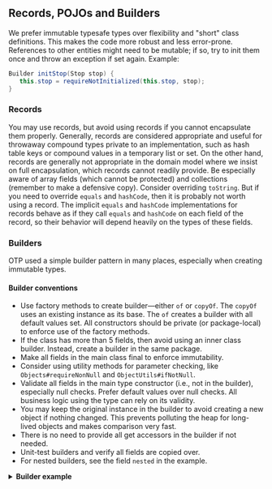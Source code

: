 ## Records, POJOs and Builders

We prefer immutable typesafe types over flexibility and "short" class definitions. This makes the
code more robust and less error-prone. References to other entities might need to be mutable; if so,
try to init them once and throw an exception if set again. Example:

```java
Builder initStop(Stop stop) {
   this.stop = requireNotInitialized(this.stop, stop);
}
```

### Records

You may use records, but avoid using records if you cannot encapsulate them properly. Generally,
records are considered appropriate and useful for throwaway compound types private to an
implementation, such as hash table keys or compound values in a temporary list or set. On the other
hand, records are generally not appropriate in the domain model where we insist on full
encapsulation, which records cannot readily provide. Be especially aware of array fields (which
cannot be protected) and collections (remember to make a defensive copy). Consider overriding
`toString`. But if you need to override `equals` and `hashCode`, then it is probably not worth using
a record. The implicit `equals` and `hashCode` implementations for records behave as if they call
`equals` and `hashCode` on each field of the record, so their behavior will depend heavily on the
types of these fields.

### Builders

OTP used a simple builder pattern in many places, especially when creating immutable types.

#### Builder conventions

- Use factory methods to create builder—either `of` or `copyOf`. The `copyOf` uses an existing
  instance as its base. The `of` creates a builder with all default values set. All constructors
  should be private (or package-local) to enforce use of the factory methods.
- If the class has more than 5 fields, then avoid using an inner class builder. Instead, create a 
  builder in the same package.
- Make all fields in the main class final to enforce immutability.
- Consider using utility methods for parameter checking, like `Objects#requireNonNull` and
  `ObjectUtils#ifNotNull`.
- Validate all fields in the main type constructor (i.e., not in the builder), especially null
  checks. Prefer default values over null checks. All business logic using the type can rely on its
  validity.
- You may keep the original instance in the builder to avoid creating a new object if nothing
  changed. This prevents polluting the heap for long-lived objects and makes comparison very fast.
- There is no need to provide all get accessors in the builder if not needed.
- Unit-test builders and verify all fields are copied over.
- For nested builders, see the field `nested` in the example.

<details>
  <summary><b>Builder example</b></summary>

```java
/**
 * THIS CLASS IS IMMUTABLE AND THREAD-SAFE
 */
public class A {
  public static final A DEFAULT = new A();
  private final List<String> names;
  private final int age;
  private final B nested;

  private A() {
    this.names = List.of("default");
    this.age = 7;
    this.nested = B.of();
  }

  private A(Builder builder) {
    this.names = List.copyOf(builder.names);
    this.age = builder.age;
    this.nested = builder.nested();

    if(age < 0 || age > 150) {
      throw new IllegalArgumentException("Age is out of range[0..150]: " + age);
    }
  }

  public static A.Builder of() { return DEFAULT.copyOf(); }
  public A.Builder copyOf() { return new Builder(this); }

  public List<String> listNames() { return names; }
  public int age()                { return age; }

  public boolean equals(Object other) { ... }
  public int hashCode()               { ... }
  public String toString()            { return ToStringBuilder.of(A.class)...; }

  public static class Builder {
    private final A original;
    private final List<String> names;
    private int age;
    private B.Builder nested = null;

    public Builder(A original) {
      this.original = original;
      this.names = new ArrayList<>(original.names);
      this.age = original.age;
    }

    public Builder withName(String name) { this.names.add(name); return this; }
    
    public int age()                     { return age; }
    public Builder withAge(int age)      { this.age = age; return this; }
    
    private B nested() { return nested==null ? original.nested() : nested.build(); } 
    public Builder withB(Consumer<B.Builder> body) {
      if(nested == null) { nested = original.nested.copyOf(); } 
      body.accept(nested);
      return this;
    }
    public A build() {
      A value = new A(this);
      return original.equals(value) ? original : value;
    }
  }
}
```

</details>
